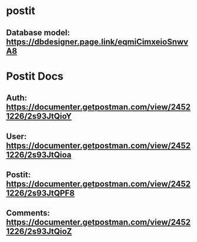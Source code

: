 # postit

## Database model: https://dbdesigner.page.link/eqmiCimxeioSnwvA8
# Postit Docs
## Auth: https://documenter.getpostman.com/view/24521226/2s93JtQioY
## User: https://documenter.getpostman.com/view/24521226/2s93JtQioa
## Postit: https://documenter.getpostman.com/view/24521226/2s93JtQPF8
## Comments: https://documenter.getpostman.com/view/24521226/2s93JtQioZ